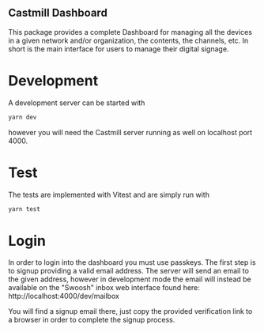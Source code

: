 ## Castmill Dashboard

This package provides a complete Dashboard for managing all the devices in a given network and/or organization,
the contents, the channels, etc. In short is the main interface for users to manage their digital signage.

# Development

A development server can be started with

```bash
yarn dev
```

however you will need the Castmill server running as well on localhost port 4000.

# Test

The tests are implemented with Vitest and are simply run with
```bash
yarn test
```

# Login

In order to login into the dashboard you must use passkeys. The first step is to signup providing a valid email address.
The server will send an email to the given address, however in development mode the email will instead be available on 
the "Swoosh" inbox web interface found here: http://localhost:4000/dev/mailbox

You will find a signup email there, just copy the provided verification link to a browser in order to complete the signup process.

